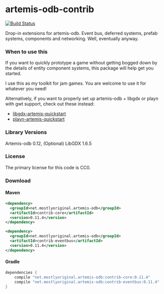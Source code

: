 artemis-odb-contrib
===================

[![Build Status](https://travis-ci.org/DaanVanYperen/artemis-odb-contrib.svg)](https://travis-ci.org/DaanVanYperen/artemis-odb-contrib)

Drop-in extensions for artemis-odb. Event bus, deferred systems, prefab
systems, components and networking. Well, eventually anyway.

### When to use this
If you want to quickly prototype a game without getting bogged down by the
details of entity component systems, this package will help get you started.

I use this as my toolkit for jam games. You are welcome to use it for whatever you need!

Alternatively, if you want to properly set up artemis-odb + libgdx or playn 
with gwt support, check out these instead:
- [libgdx-artemis-quickstart](https://github.com/DaanVanYperen/libgdx-artemis-quickstart)
- [playn-artemis-quickstart](https://github.com/DaanVanYperen/playn-artemis-quickstart)

### Library Versions
Artemis-odb 0.12, (Optional) LibGDX 1.6.5

### License
The primary license for this code is CC0.

### Download

#### Maven

```xml
<dependency>
  <groupId>net.mostlyoriginal.artemis-odb</groupId>
  <artifactId>contrib-core</artifactId>
  <version>0.11.4</version>
</dependency>

<dependency>
  <groupId>net.mostlyoriginal.artemis-odb</groupId>
  <artifactId>contrib-eventbus</artifactId>
  <version>0.11.4</version>
</dependency>
```

#### Gradle

```groovy
dependencies { 
    compile "net.mostlyoriginal.artemis-odb:contrib-core:0.11.4"
    compile "net.mostlyoriginal.artemis-odb:contrib-eventbus:0.11.4"
}
```
